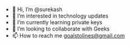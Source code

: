 - 👋 Hi, I’m @surekash
- 👀 I’m interested in technology updates
- 🌱 I’m currently learning private keys
- 💞️ I’m looking to collaborate with Geeks
- 📫 How to reach me goalstolines@gmail.com

<!---
surekash/surekash is a ✨ special ✨ repository because its `README.md` (this file) appears on your GitHub profile.
You can click the Preview link to take a look at your changes.
--->
